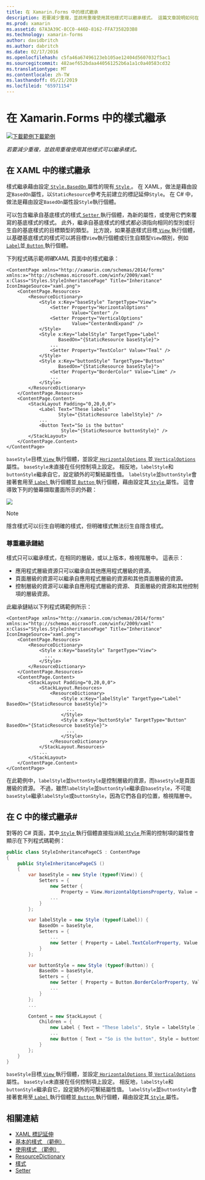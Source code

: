 ```yaml
---
title: 在 Xamarin.Forms 中的樣式繼承
description: 若要減少重複，並啟用重複使用其他樣式可以繼承樣式。 這篇文章說明如何在 Xamarin.Forms 應用程式執行樣式繼承。
ms.prod: xamarin
ms.assetid: 67A3A39C-8CC0-446D-8162-FFA73582D3B8
ms.technology: xamarin-forms
author: davidbritch
ms.author: dabritch
ms.date: 02/17/2016
ms.openlocfilehash: c5fa46a67496123eb105ae12404d5607032f5ac1
ms.sourcegitcommit: 482aef652bdaa440561252b6a1a1c0a40583cd32
ms.translationtype: MT
ms.contentlocale: zh-TW
ms.lasthandoff: 05/21/2019
ms.locfileid: "65971154"
---
```

# <a name="style-inheritance-in-xamarinforms"></a>在 Xamarin.Forms 中的樣式繼承

[![下載範例](~/media/shared/download.png)下載範例](https://developer.xamarin.com/samples/xamarin-forms/UserInterface/Styles/BasicStyles/)

_若要減少重複，並啟用重複使用其他樣式可以繼承樣式。_

## <a name="style-inheritance-in-xaml"></a>在 XAML 中的樣式繼承

樣式繼承藉由設定[ `Style.BasedOn` ](xref:Xamarin.Forms.Style.BasedOn)屬性的現有[ `Style` ](xref:Xamarin.Forms.Style)。 在 XAML，做法是藉由設定`BasedOn`屬性，以`StaticResource`參考先前建立的標記延伸`Style`。 在 C# 中，做法是藉由設定`BasedOn`屬性設`Style`執行個體。

可以包含繼承自基底樣式的樣式[ `Setter` ](xref:Xamarin.Forms.Setter)執行個體，為新的屬性，或使用它們來覆寫的基底樣式的樣式。 此外，繼承自基底樣式的樣式都必須指向相同的型別或衍生自的基底樣式的目標類型的類型。 比方說，如果基底樣式目標[ `View` ](xref:Xamarin.Forms.View)執行個體，以基礎基底樣式的樣式可以將目標`View`執行個體或衍生自類型`View`類別，例如[ `Label`](xref:Xamarin.Forms.Label)並[ `Button` ](xref:Xamarin.Forms.Button)執行個體。

下列程式碼示範*明確*XAML 頁面中的樣式繼承：

```xaml
<ContentPage xmlns="http://xamarin.com/schemas/2014/forms" xmlns:x="http://schemas.microsoft.com/winfx/2009/xaml" x:Class="Styles.StyleInheritancePage" Title="Inheritance" IconImageSource="xaml.png">
    <ContentPage.Resources>
        <ResourceDictionary>
            <Style x:Key="baseStyle" TargetType="View">
                <Setter Property="HorizontalOptions"
                        Value="Center" />
                <Setter Property="VerticalOptions"
                        Value="CenterAndExpand" />
            </Style>
            <Style x:Key="labelStyle" TargetType="Label"
                   BasedOn="{StaticResource baseStyle}">
                ...
                <Setter Property="TextColor" Value="Teal" />
            </Style>
            <Style x:Key="buttonStyle" TargetType="Button"
                   BasedOn="{StaticResource baseStyle}">
                <Setter Property="BorderColor" Value="Lime" />
                ...
            </Style>
        </ResourceDictionary>
    </ContentPage.Resources>
    <ContentPage.Content>
        <StackLayout Padding="0,20,0,0">
            <Label Text="These labels"
                   Style="{StaticResource labelStyle}" />
            ...
            <Button Text="So is the button"
                    Style="{StaticResource buttonStyle}" />
        </StackLayout>
    </ContentPage.Content>
</ContentPage>
```

`baseStyle`目標[ `View` ](xref:Xamarin.Forms.View)執行個體，並設定[ `HorizontalOptions` ](xref:Xamarin.Forms.View.HorizontalOptions)並[ `VerticalOptions` ](xref:Xamarin.Forms.View.VerticalOptions)屬性。 `baseStyle`未直接在任何控制項上設定。 相反地，`labelStyle`和`buttonStyle`繼承自它，設定額外的可繫結屬性值。 `labelStyle`並`buttonStyle`會接著套用至[ `Label` ](xref:Xamarin.Forms.Label)執行個體並[ `Button` ](xref:Xamarin.Forms.Button)執行個體，藉由設定其[ `Style` ](xref:Xamarin.Forms.NavigableElement.Style)屬性。 這會導致下列的螢幕擷取畫面所示的外觀：

[![](inheritance-images/style-inheritance.png)](inheritance-images/style-inheritance-large.png#lightbox)

> [!NOTE]
> 隱含樣式可以衍生自明確的樣式，但明確樣式無法衍生自隱含樣式。

### <a name="respecting-the-inheritance-chain"></a>尊重繼承鏈結

樣式只可以繼承樣式，在相同的層級，或以上版本，檢視階層中。 這表示：

- 應用程式層級資源只可以繼承自其他應用程式層級的資源。
- 頁面層級的資源可以繼承自應用程式層級的資源和其他頁面層級的資源。
- 控制層級的資源可以繼承自應用程式層級的資源、 頁面層級的資源和其他控制項的層級資源。

此繼承鏈結以下列程式碼範例所示：

```xaml
<ContentPage xmlns="http://xamarin.com/schemas/2014/forms" xmlns:x="http://schemas.microsoft.com/winfx/2009/xaml" x:Class="Styles.StyleInheritancePage" Title="Inheritance" IconImageSource="xaml.png">
    <ContentPage.Resources>
        <ResourceDictionary>
            <Style x:Key="baseStyle" TargetType="View">
              ...
            </Style>
        </ResourceDictionary>
    </ContentPage.Resources>
    <ContentPage.Content>
        <StackLayout Padding="0,20,0,0">
            <StackLayout.Resources>
                <ResourceDictionary>
                    <Style x:Key="labelStyle" TargetType="Label" BasedOn="{StaticResource baseStyle}">
                      ...
                    </Style>
                    <Style x:Key="buttonStyle" TargetType="Button" BasedOn="{StaticResource baseStyle}">
                      ...
                    </Style>
                </ResourceDictionary>
            </StackLayout.Resources>
            ...
        </StackLayout>
    </ContentPage.Content>
</ContentPage>
```

在此範例中，`labelStyle`並`buttonStyle`是控制層級的資源，而`baseStyle`是頁面層級的資源。 不過，雖然`labelStyle`並`buttonStyle`繼承自`baseStyle`，不可能`baseStyle`繼承`labelStyle`或`buttonStyle`，因為它們各自的位置，檢視階層中。

## <a name="style-inheritance-in-c35"></a>在 C 中的樣式繼承&#35;

對等的 C# 頁面，其中[ `Style` ](xref:Xamarin.Forms.Style)執行個體直接指派給[ `Style` ](xref:Xamarin.Forms.NavigableElement.Style)所需的控制項的屬性會顯示在下列程式碼範例：

```csharp
public class StyleInheritancePageCS : ContentPage
{
    public StyleInheritancePageCS ()
    {
        var baseStyle = new Style (typeof(View)) {
            Setters = {
                new Setter {
                    Property = View.HorizontalOptionsProperty, Value = LayoutOptions.Center    },
                ...
            }
        };

        var labelStyle = new Style (typeof(Label)) {
            BasedOn = baseStyle,
            Setters = {
                ...
                new Setter { Property = Label.TextColorProperty, Value = Color.Teal    }
            }
        };

        var buttonStyle = new Style (typeof(Button)) {
            BasedOn = baseStyle,
            Setters = {
                new Setter { Property = Button.BorderColorProperty, Value =    Color.Lime },
                ...
            }
        };
        ...

        Content = new StackLayout {
            Children = {
                new Label { Text = "These labels", Style = labelStyle },
                ...
                new Button { Text = "So is the button", Style = buttonStyle }
            }
        };
    }
}
```

`baseStyle`目標[ `View` ](xref:Xamarin.Forms.View)執行個體，並設定[ `HorizontalOptions` ](xref:Xamarin.Forms.View.HorizontalOptions)並[ `VerticalOptions` ](xref:Xamarin.Forms.View.VerticalOptions)屬性。 `baseStyle`未直接在任何控制項上設定。 相反地，`labelStyle`和`buttonStyle`繼承自它，設定額外的可繫結屬性值。 `labelStyle`並`buttonStyle`會接著套用至[ `Label` ](xref:Xamarin.Forms.Label)執行個體並[ `Button` ](xref:Xamarin.Forms.Button)執行個體，藉由設定其[ `Style` ](xref:Xamarin.Forms.NavigableElement.Style)屬性。

## <a name="related-links"></a>相關連結

- [XAML 標記延伸](~/xamarin-forms/xaml/xaml-basics/xaml-markup-extensions.md)
- [基本的樣式 （範例）](https://developer.xamarin.com/samples/xamarin-forms/UserInterface/Styles/BasicStyles/)
- [使用樣式 （範例）](https://developer.xamarin.com/samples/xamarin-forms/WorkingWithStyles/)
- [ResourceDictionary](xref:Xamarin.Forms.ResourceDictionary)
- [樣式](xref:Xamarin.Forms.Style)
- [Setter](xref:Xamarin.Forms.Setter)
